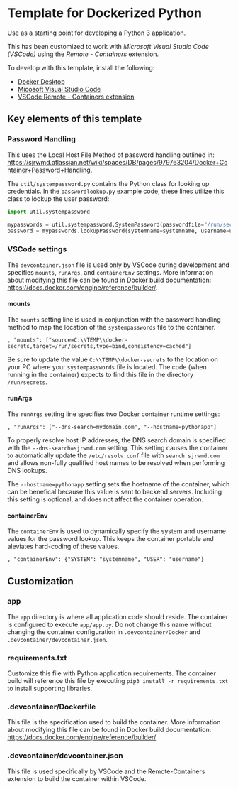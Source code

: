 # Template for Dockerized Python

Use as a starting point for developing a Python 3 application.

This has been customized to work with *Microsoft Visual Studio Code (VSCode)* using the *Remote - Containers* extension.

To develop with this template, install the following:

- [Docker Desktop](https://www.docker.com/products/docker-desktop)
- [Micosoft Visual Studio Code](https://code.visualstudio.com/)
- [VSCode Remote - Containers extension](https://marketplace.visualstudio.com/items?itemName=ms-vscode-remote.remote-containers)

## Key elements of this template

### Password Handling

This uses the Local Host File Method of password handling outlined in: <https://sjrwmd.atlassian.net/wiki/spaces/DB/pages/979763204/Docker+Container+Password+Handling>.

The `util/systempassword.py` contains the Python class for looking up credentials.  In the `passwordlookup.py` example code, these lines utilize this class to lookup the user password:

```python
import util.systempassword

mypasswords = util.systempassword.SystemPassword(passwordfile="/run/secrets/systempasswords")
password = mypasswords.lookupPassword(systemname=systemname, username=username)  # type: ignore
```

### VSCode settings

The `devcontainer.json` file is used only by VSCode during development and specifies `mounts`, `runArgs`, and `containerEnv` settings.  More information about modifying this file can be found in Docker build documentation: <https://docs.docker.com/engine/reference/builder/>.

#### mounts

The `mounts` setting line is used in conjunction with the password handling method to map the location of the `systempasswords` file to the container.

```config
, "mounts": ["source=C:\\TEMP\\docker-secrets,target=/run/secrets,type=bind,consistency=cached"]
```

Be sure to update the value `C:\\TEMP\\docker-secrets` to the location on your PC where your `systempasswords` file is located.  The code (when running in the container) expects to find this file in the directory `/run/secrets`.  

#### runArgs

The `runArgs` setting line specifies two Docker container runtime settings:

```config
, "runArgs": ["--dns-search=mydomain.com", "--hostname=pythonapp"]
```

To properly resolve host IP addresses, the DNS search domain is specified with the `--dns-search=sjrwmd.com` setting.  This setting causes the container to automatically update the `/etc/resolv.conf` file with `search sjrwmd.com` and allows non-fully qualified host names to be resolved when performing DNS lookups.

The `--hostname=pythonapp` setting sets the hostname of the container, which can be benefical because this value is sent to backend servers.  Including this setting is optional, and does not affect the container operation.

#### containerEnv

The `containerEnv` is used to dynamically specify the system and username values for the password lookup.  This keeps the container portable and aleviates hard-coding of these values.

```config
, "containerEnv": {"SYSTEM": "systemname", "USER": "username"}
```

## Customization

### app

The `app` directory is where all application code should reside.  The container is configured to execute `app/app.py`.  Do not change this name without changing the container configuration in `.devcontainer/Docker` and `.devcontainer/devcontainer.json`.

### requirements.txt

Customize this file with Python application requirements. The container build will reference this file by executing `pip3 install -r requirements.txt` to install supporting libraries.

### .devcontainer/Dockerfile

This file is the specification used to build the container.  More information about modifying this file can be found in Docker build documentation: https://docs.docker.com/engine/reference/builder/

### .devcontainer/devcontainer.json

This file is used specifically by VSCode and the Remote-Containers extension to build the container within VSCode.
